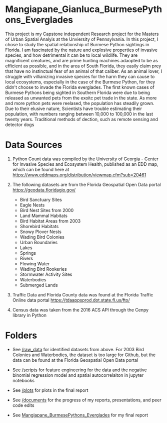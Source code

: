 # Mangiapane_Gianluca_BurmesePythons_Everglades
This project is my Capstone independent Research project for the Masters of Urban Spatial Analyis at the Unviersity of Pennsylvania. In this project, I chose to study the spatial relationship of Burmese Python sightings in Florida. I am fascinated by the nature and explosive properties of invasive species, and how detrimental it can be to local wildlife. They are magnificent creatures, and are prime hunting machines adaopted to be as efficient as possible, and in the area of South Florida, they easily claim prey that have no instinctual fear of an animal of that caliber. As an animal lover, I struggle with villianizing invasive species for the harm they can cause to local ecosystems, especially in the case of the Burmese Python, for they didn't choose to invade the Florida everglades. The first known cases of Burmese Pythons being sighted in Southern Florida were due to being released as unwanted pets from the exoitc pet trade in the state. As more and more python pets were reelased, the population has steadily grown. Due to their elusive nature, Scientists have trouble estimating their population, with numbers ranging between 10,000 to 100,000 in the last twenty years. Traditional methods of dection, such as remote sensing and detector dogs 






# Data Sources 

1. Python Count data was compiled by the University of Georgia - Center for Invasive Species and Ecosystem Health, published as an EDD map, which can be found here at https://www.eddmaps.org/distribution/viewmap.cfm?sub=20461

2. The following datasets are from the Florida Geospatial Open Data portal https://geodata.floridagio.gov/ 

   - Bird Sanctuary Sites
   - Eagle Nests
   - Bird Nest Sites from 2000
   - Land Mammal Habitats
   - Bird Habitat Areas from 2003
   - Shorebird Habitats 
   - Snowy Plover Nests 
   - Wading Bird Colonies
   - Urban Boundaries
   - Lakes
   - Springs
   - Rivers
   - Flowing Water
   - Wading Bird Rookeries
   - Stormwater Activity Sites 
   - Waterbodies
   - Submerged Lands

3. Traffic Data and Florida County data was found at the Florida Traffic Online data portal https://tdaappsprod.dot.state.fl.us/fto/ 

4. Census data was taken from the 2016 ACS API through the Cenpy library in Python 


# Folders 

- See [/raw_data](https://github.com/CPLN-680-Spring-2022/Mangiapane_Gianluca_BurmesePythons_Everglades/tree/main/raw_data) for identified datasets from above. For 2003 Bird Colonies and Waterbodies, the dataset is too large for Github, but the data can be found at the Florida Geospatial Open Data portal

- See [/scripts](https://github.com/CPLN-680-Spring-2022/Mangiapane_Gianluca_BurmesePythons_Everglades/tree/main/Scripts) for feature engineering for the data and the negative binomial regression model and spatial autocorrelaiton in jupyter notebooks 

- See [/plots](https://github.com/CPLN-680-Spring-2022/Mangiapane_Gianluca_BurmesePythons_Everglades/tree/main/Plots) for plots in the final report

- See [/documents](https://github.com/CPLN-680-Spring-2022/Mangiapane_Gianluca_BurmesePythons_Everglades/tree/main/Documents) for the progress of my reports, presentations, and peer code edits 

- See [Mangiapane_BurmesePythons_Everglades](https://github.com/CPLN-680-Spring-2022/Mangiapane_Gianluca_BurmesePythons_Everglades/blob/main/Mangiapane_BurmesePythonsEverglades_Report%20.pdf) for my final report
